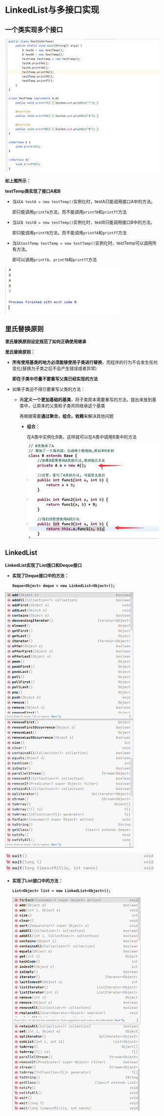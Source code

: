 # LinkedList与多接口实现

## 一个类实现多个接口

<img src="LinkedList与多接口实现/image-20210416151608311.png" alt="image-20210416151608311" style="zoom: 80%;" />

**如上图所示：**

**testTemp类实现了接口A和B**

+ 当以`A testA = new testTemp()`实例化时，testA只能调用接口A中的方法。

  即只能调用`printfA`方法，而不能调用`printfB`和`printfT`方法

+ 当以`B testB = new testTemp()`实例化时，testB只能调用接口B中的方法。

  即只能调用`printfB`方法，而不能调用`printfA`和`printfT`方法

+ 当以`testTemp testTemp = new testTemp()`实例化时，testTemp可以调用所有方法。

  即可以调用`printfA`、`printfB`和`printfT`方法

<img src="LinkedList与多接口实现/image-20210409102234475.png" alt="image-20210409102234475" style="zoom: 67%;" />



## 里氏替换原则

**里氏替换原则设定规范了如何正确使用继承**

**里氏替换原则：**

+ **所有使用基类的地方必须能够使用子类进行替换**，而程序的行为不会发生任何变化(替换为子类之后不会产生错误或者异常)

  **即在子类中尽量不要重写父类已经实现的方法**

+ 如果子类迫不得已要重写父类的方法：

  + 再**定义一个更加基础的基类**，将子类原本需要重写的方法，提出来放到基类中，让原本的父类和子类共同继承这个基类

    再根据需要**通过聚合，组合，依赖**来解决其他问题

    + **组合：**

      在A类中实例化B类，这样就可以在A类中调用B类中的方法

      <img src="LinkedList与多接口实现/image-20210409115702832.png" alt="image-20210409115702832" style="zoom:67%;" />



## LinkedList

**LinkedList实现了List接口和Deque接口**

+ **实现了Deque接口中的方法：**

  **`Deque<Object> deque = new LinkedList<Object>();`**

<img src="LinkedList与多接口实现/image-20210409095742932.png" alt="image-20210409095742932" style="zoom: 67%;" /><img src="LinkedList与多接口实现/image-20210409095809459.png" alt="image-20210409095809459" style="zoom: 67%;" />

<img src="LinkedList与多接口实现/image-20210409095847624.png" alt="image-20210409095847624" style="zoom:80%;" />

+ **实现了List接口中的方法：**

  **`List<Object> list = new LinkedList<Object>();`**

  <img src="LinkedList与多接口实现/image-20210409103722175.png" alt="image-20210409103722175" style="zoom: 67%;" /><img src="LinkedList与多接口实现/image-20210409103749459.png" alt="image-20210409103749459" style="zoom: 67%;" />

